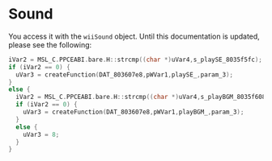 # Sound

You access it with the `wiiSound` object. Until this documentation is updated, please see the following:

```c
iVar2 = MSL_C.PPCEABI.bare.H::strcmp((char *)uVar4,s_playSE_8035f5fc);
if (iVar2 == 0) {
  uVar3 = createFunction(DAT_803607e8,pWVar1,playSE_,param_3);
}
else {
  iVar2 = MSL_C.PPCEABI.bare.H::strcmp((char *)uVar4,s_playBGM_8035f608);
  if (iVar2 == 0) {
    uVar3 = createFunction(DAT_803607e8,pWVar1,playBGM_,param_3);
  }
  else {
    uVar3 = 8;
  }
}
```
